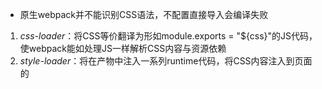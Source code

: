 * 原生webpack并不能识别CSS语法，不配置直接导入会编译失败
1. *css-loader*：将CSS等价翻译为形如module.exports = "${css}"的JS代码，使webpack能如处理JS一样解析CSS内容与资源依赖
2. *style-loader*：将在产物中注入一系列runtime代码，将CSS内容注入到页面的<style>标签，使样式生效
3. *mini-css-extract-plugin*：将CSS代码抽离到单独的.css文件，并将文件通过<link>标签方式插入到页面（webpack低于5.0时，使用extract-text-webpack-plugin代替）

```shell
pnpm add -D css-loader style-loader
```

* style-loader 将样式代码最终被写入Bundle文件，并在运行时通过style标签注入到页面，这种将JS CSS代码合并进同一产物文件的方式有问题：
1. JS CSS资源无法并行加载，降低了页面性能
2. 资源缓存粒度变大，任意一种变更都会使缓存失效
* 因此生产环境通常使用mini-css-extract-plugin 代替
```shell
pnpm add -D mini-css-extract-plugin
```
* mini-css-extract-plugin 库同时提供 Loader、Plugin 组件，需要同时使用
* mini-css-extract-plugin 不能与 style-loader 混用，否则报错
* mini-css-extract-plugin 需要与 html-webpack-plugin 同时使用，才能将产物路径以 link 标签方式插入到 html 中

4. 处理Less。接入 *less* *less-loader*
```shell
pnpm add -D less less-loader
```
* 这种需要同时使用3种loader， less-loader 用于将Less代码转换为CSS代码
```text
test: /\.less$/,
use: [
    'style-loader',
    'css-loader',
    'less-loader'
]
```

5. PostCSS并没有定义一门新的语言，而是与@babel/core类似，只实现了一套将CSS源码解析为AST结构，并传入PostCSS插件做处理的流程框架
```shell
pnpm add -D postcss postcss-loader autoprefixer
```
* autoprefixer 是一个插件 自动添加浏览器前缀
* postcss-preset-env：一款将最新 CSS 语言特性转译为兼容性更佳的低版本代码的插件
* postcss-less：兼容 Less 语法的 PostCSS 插件，类似的还有：postcss-sass
* stylelint：一个现代 CSS 代码风格检查器，能够帮助识别样式代码中的异常或风格问题
